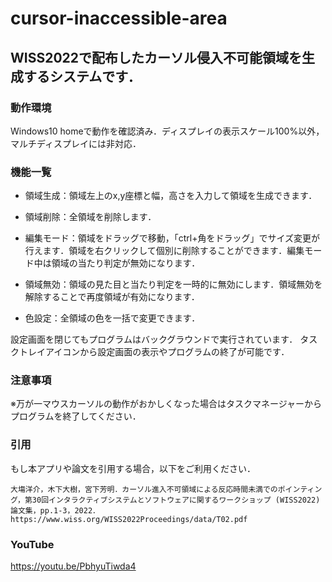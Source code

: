 # cursor-inaccessible-area

## WISS2022で配布したカーソル侵入不可能領域を生成するシステムです．

### 動作環境
Windows10 homeで動作を確認済み．ディスプレイの表示スケール100%以外，マルチディスプレイには非対応．


### 機能一覧

- 領域生成：領域左上のx,y座標と幅，高さを入力して領域を生成できます．

- 領域削除：全領域を削除します．

- 編集モード：領域をドラッグで移動，「ctrl+角をドラッグ」でサイズ変更が行えます．領域を右クリックして個別に削除することができます．編集モード中は領域の当たり判定が無効になります．

- 領域無効：領域の見た目と当たり判定を一時的に無効にします．領域無効を解除することで再度領域が有効になります．

- 色設定：全領域の色を一括で変更できます．

設定画面を閉じてもプログラムはバックグラウンドで実行されています．
タスクトレイアイコンから設定画面の表示やプログラムの終了が可能です．

### 注意事項
※万が一マウスカーソルの動作がおかしくなった場合はタスクマネージャーからプログラムを終了してください．

### 引用
もし本アプリや論文を引用する場合，以下をご利用ください．
```
大塲洋介，木下大樹，宮下芳明．カーソル進入不可領域による反応時間未満でのポインティング，第30回インタラクティブシステムとソフトウェアに関するワークショップ (WISS2022) 論文集，pp.1-3，2022．https://www.wiss.org/WISS2022Proceedings/data/T02.pdf
```

### YouTube
https://youtu.be/PbhyuTiwda4
